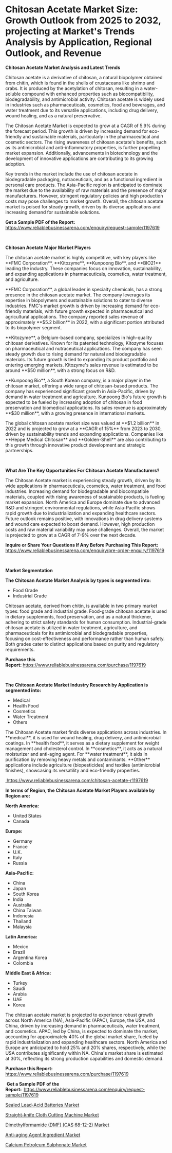 <p><h1>Chitosan Acetate Market Size: Growth Outlook from 2025 to 2032, projecting at Market's Trends Analysis by Application, Regional Outlook, and Revenue</h1></p><p><strong>Chitosan Acetate Market Analysis and Latest Trends</strong></p>
<p><p>Chitosan acetate is a derivative of chitosan, a natural biopolymer obtained from chitin, which is found in the shells of crustaceans like shrimp and crabs. It is produced by the acetylation of chitosan, resulting in a water-soluble compound with enhanced properties such as biocompatibility, biodegradability, and antimicrobial activity. Chitosan acetate is widely used in industries such as pharmaceuticals, cosmetics, food and beverages, and water treatment due to its versatile applications, including drug delivery, wound healing, and as a natural preservative.</p><p>The Chitosan Acetate Market is expected to grow at a CAGR of 5.9% during the forecast period. This growth is driven by increasing demand for eco-friendly and sustainable materials, particularly in the pharmaceutical and cosmetic sectors. The rising awareness of chitosan acetate's benefits, such as its antimicrobial and anti-inflammatory properties, is further propelling market expansion. Additionally, advancements in biotechnology and the development of innovative applications are contributing to its growing adoption.</p><p>Key trends in the market include the use of chitosan acetate in biodegradable packaging, nutraceuticals, and as a functional ingredient in personal care products. The Asia-Pacific region is anticipated to dominate the market due to the availability of raw materials and the presence of major manufacturers. However, stringent regulatory policies and high production costs may pose challenges to market growth. Overall, the chitosan acetate market is poised for steady growth, driven by its diverse applications and increasing demand for sustainable solutions.</p></p>
<p><strong>Get a Sample PDF of the Report:&nbsp;</strong> <a href="https://www.reliablebusinessarena.com/enquiry/request-sample/1197619?utm_campaign=2107&utm_medium=2&utm_source=Github&utm_content=ia&utm_term=26012025&utm_id=chitosan-acetate">https://www.reliablebusinessarena.com/enquiry/request-sample/1197619</a></p>
<p>&nbsp;</p>
<p><strong>Chitosan Acetate Major Market Players</strong></p>
<p><p>The chitosan acetate market is highly competitive, with key players like **FMC Corporation**, **Kitozyme**, **Kunpoong Bio**, and **BIO21** leading the industry. These companies focus on innovation, sustainability, and expanding applications in pharmaceuticals, cosmetics, water treatment, and agriculture.</p><p>**FMC Corporation**, a global leader in specialty chemicals, has a strong presence in the chitosan acetate market. The company leverages its expertise in biopolymers and sustainable solutions to cater to diverse industries. FMC's market growth is driven by increasing demand for eco-friendly materials, with future growth expected in pharmaceutical and agricultural applications. The company reported sales revenue of approximately **$5.2 billion** in 2022, with a significant portion attributed to its biopolymer segment.</p><p>**Kitozyme**, a Belgium-based company, specializes in high-quality chitosan derivatives. Known for its patented technology, Kitozyme focuses on pharmaceutical and nutraceutical applications. The company has seen steady growth due to rising demand for natural and biodegradable materials. Its future growth is tied to expanding its product portfolio and entering emerging markets. Kitozyme's sales revenue is estimated to be around **$50 million**, with a strong focus on R&D.</p><p>**Kunpoong Bio**, a South Korean company, is a major player in the chitosan market, offering a wide range of chitosan-based products. The company has experienced significant growth in Asia-Pacific, driven by demand in water treatment and agriculture. Kunpoong Bio's future growth is expected to be fueled by increasing adoption of chitosan in food preservation and biomedical applications. Its sales revenue is approximately **$30 million**, with a growing presence in international markets.</p><p>The global chitosan acetate market size was valued at **$1.2 billion** in 2022 and is projected to grow at a **CAGR of 15%** from 2023 to 2030, driven by sustainability trends and expanding applications. Companies like **Heppe Medical Chitosan** and **Golden-Shell** are also contributing to this growth through innovative product development and strategic partnerships.</p></p>
<p>&nbsp;</p>
<p><strong>What Are The Key Opportunities For Chitosan Acetate Manufacturers?</strong></p>
<p><p>The Chitosan Acetate market is experiencing steady growth, driven by its wide applications in pharmaceuticals, cosmetics, water treatment, and food industries. Increasing demand for biodegradable and biocompatible materials, coupled with rising awareness of sustainable products, is fueling market expansion. North America and Europe dominate due to advanced R&D and stringent environmental regulations, while Asia-Pacific shows rapid growth due to industrialization and expanding healthcare sectors. Future outlook remains positive, with innovations in drug delivery systems and wound care expected to boost demand. However, high production costs and raw material variability may pose challenges. Overall, the market is projected to grow at a CAGR of 7-9% over the next decade.</p></p>
<p><strong>Inquire or Share Your Questions If Any Before Purchasing This Report:</strong> <a href="https://www.reliablebusinessarena.com/enquiry/pre-order-enquiry/1197619?utm_campaign=2107&utm_medium=2&utm_source=Github&utm_content=ia&utm_term=26012025&utm_id=chitosan-acetate">https://www.reliablebusinessarena.com/enquiry/pre-order-enquiry/1197619</a></p>
<p>&nbsp;</p>
<p><strong>Market Segmentation</strong></p>
<p><strong>The Chitosan Acetate Market Analysis by types is segmented into:</strong></p>
<p><ul><li>Food Grade</li><li>Industrial Grade</li></ul></p>
<p><p>Chitosan acetate, derived from chitin, is available in two primary market types: food grade and industrial grade. Food-grade chitosan acetate is used in dietary supplements, food preservation, and as a natural thickener, adhering to strict safety standards for human consumption. Industrial-grade chitosan acetate is utilized in water treatment, agriculture, and pharmaceuticals for its antimicrobial and biodegradable properties, focusing on cost-effectiveness and performance rather than human safety. Both grades cater to distinct applications based on purity and regulatory requirements.</p></p>
<p><strong>Purchase this Report:&nbsp;</strong><a href="https://www.reliablebusinessarena.com/purchase/1197619?utm_campaign=2107&utm_medium=2&utm_source=Github&utm_content=ia&utm_term=26012025&utm_id=chitosan-acetate">https://www.reliablebusinessarena.com/purchase/1197619</a></p>
<p>&nbsp;</p>
<p><strong>The Chitosan Acetate Market Industry Research by Application is segmented into:</strong></p>
<p><ul><li>Medical</li><li>Health Food</li><li>Cosmetics</li><li>Water Treatment</li><li>Others</li></ul></p>
<p><p>The Chitosan Acetate market finds diverse applications across industries. In **medical**, it is used for wound healing, drug delivery, and antimicrobial coatings. In **health food**, it serves as a dietary supplement for weight management and cholesterol control. In **cosmetics**, it acts as a natural moisturizer and anti-aging agent. For **water treatment**, it aids in purification by removing heavy metals and contaminants. **Other** applications include agriculture (biopesticides) and textiles (antimicrobial finishes), showcasing its versatility and eco-friendly properties.</p></p>
<p><a href="https://www.reliablebusinessarena.com/chitosan-acetate-r1197619?utm_campaign=2107&utm_medium=2&utm_source=Github&utm_content=ia&utm_term=26012025&utm_id=chitosan-acetate">&nbsp;https://www.reliablebusinessarena.com/chitosan-acetate-r1197619</a></p>
<p><strong>In terms of Region, the Chitosan Acetate Market Players available by Region are:</strong></p>
<p>
    <p> <strong> North America: </strong>
        <ul>
            <li>United States</li>
            <li>Canada</li>
        </ul>
        </p> 
    <p> <strong> Europe: </strong>
        <ul>
            <li>Germany</li>
            <li>France</li>
            <li>U.K.</li>
            <li>Italy</li>
            <li>Russia</li>
        </ul>
        </p> 
    <p> <strong> Asia-Pacific: </strong>
        <ul>
            <li>China</li>
            <li>Japan</li>
            <li>South Korea</li>
            <li>India</li>
            <li>Australia</li>
            <li>China Taiwan</li>
            <li>Indonesia</li>
            <li>Thailand</li>
            <li>Malaysia</li>
        </ul>
        </p> 
    <p> <strong> Latin America: </strong>
        <ul>
            <li>Mexico</li>
            <li>Brazil</li>
            <li>Argentina Korea</li>
            <li>Colombia</li>
        </ul>
        </p> 
    <p> <strong> Middle East & Africa: </strong>
        <ul>
            <li>Turkey</li>
            <li>Saudi</li>
            <li>Arabia</li>
            <li>UAE</li>
            <li>Korea</li>
        </ul>
    </p>
    </p>
<p><p>The chitosan acetate market is projected to experience robust growth across North America (NA), Asia-Pacific (APAC), Europe, the USA, and China, driven by increasing demand in pharmaceuticals, water treatment, and cosmetics. APAC, led by China, is expected to dominate the market, accounting for approximately 40% of the global market share, fueled by rapid industrialization and expanding healthcare sectors. North America and Europe are anticipated to hold 25% and 20% shares, respectively, while the USA contributes significantly within NA. China's market share is estimated at 30%, reflecting its strong production capabilities and domestic demand.</p></p>
<p><strong>Purchase this Report: </strong><a href="https://www.reliablebusinessarena.com/purchase/1197619?utm_campaign=2107&utm_medium=2&utm_source=Github&utm_content=ia&utm_term=26012025&utm_id=chitosan-acetate">https://www.reliablebusinessarena.com/purchase/1197619</a></p>
<p>&nbsp;<strong>Get a Sample PDF of the Report:&nbsp;&nbsp;</strong><a href="https://www.reliablebusinessarena.com/enquiry/request-sample/1197619?utm_campaign=2107&utm_medium=2&utm_source=Github&utm_content=ia&utm_term=26012025&utm_id=chitosan-acetate">https://www.reliablebusinessarena.com/enquiry/request-sample/1197619</a></p>
<p><strong></strong></p>
<p><p><a href="https://www.linkedin.com/pulse/comprehensive-sealed-lead-acid-batteries-market-forecast-ba9ec?utm_campaign=2107&utm_medium=2&utm_source=Github&utm_content=ia&utm_term=26012025&utm_id=chitosan-acetate">Sealed Lead-Acid Batteries Market</a></p><p><a href="https://www.linkedin.com/pulse/straight-knife-cloth-cutting-machine-market-trends-forecast-growth-je8ae?utm_campaign=2107&utm_medium=2&utm_source=Github&utm_content=ia&utm_term=26012025&utm_id=chitosan-acetate">Straight-knife Cloth Cutting Machine Market</a></p><p><a href="https://www.linkedin.com/pulse/analyzing-dimethylformamide-dmf-cas-68-12-2-market-dynamics-hgkse?utm_campaign=2107&utm_medium=2&utm_source=Github&utm_content=ia&utm_term=26012025&utm_id=chitosan-acetate">Dimethylformamide (DMF) (CAS 68-12-2) Market</a></p><p><a href="https://www.linkedin.com/pulse/comprehensive-overview-anti-aging-agent-ingredient-market-ri8wf?utm_campaign=2107&utm_medium=2&utm_source=Github&utm_content=ia&utm_term=26012025&utm_id=chitosan-acetate">Anti-aging Agent Ingredient Market</a></p><p><a href="https://www.linkedin.com/pulse/calcium-petroleum-sulphonate-market-size-forecasted-68-cagr-from-tq5hc?utm_campaign=2107&utm_medium=2&utm_source=Github&utm_content=ia&utm_term=26012025&utm_id=chitosan-acetate">Calcium Petroleum Sulphonate Market</a></p></p>
